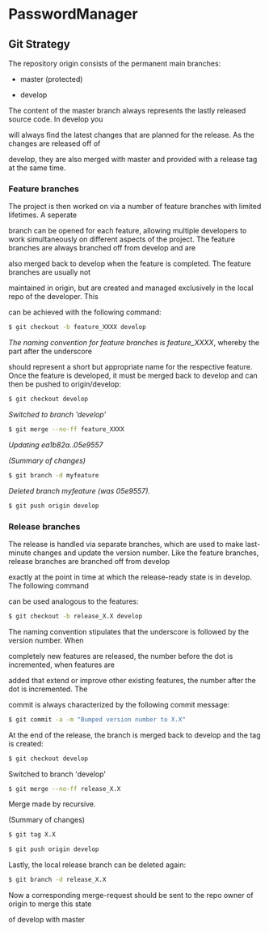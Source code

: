 # PasswordManager

  

## Git Strategy

  

The repository origin consists of the permanent main branches:

- master (protected)

- develop

The content of the master branch always represents the lastly released source code. In develop you

will always find the latest changes that are planned for the release. As the changes are released off of

develop, they are also merged with master and provided with a release tag at the same time.

  

### Feature branches

  

The project is then worked on via a number of feature branches with limited lifetimes. A seperate

branch can be opened for each feature, allowing multiple developers to work simultaneously on different aspects of the project. The feature branches are always branched off from develop and are

also merged back to develop when the feature is completed. The feature branches are usually not

maintained in origin, but are created and managed exclusively in the local repo of the developer. This

can be achieved with the following command:

```bash
$ git checkout -b feature_XXXX develop 
```

_The naming convention for feature branches is feature_XXXX_, whereby the part after the underscore

should represent a short but appropriate name for the respective feature. Once the feature is developed, it must be merged back to develop and can then be pushed to origin/develop:
```bash
$ git checkout develop
```
_Switched to branch 'develop'_
```bash
$ git merge --no-ff feature_XXXX
```
_Updating ea1b82a..05e9557_

_(Summary of changes)_
```bash
$ git branch -d myfeature
```
_Deleted branch myfeature (was 05e9557)._
```bash
$ git push origin develop
```
### Release branches

The release is handled via separate branches, which are used to make last-minute changes and update the version number. Like the feature branches, release branches are branched off from develop

exactly at the point in time at which the release-ready state is in develop. The following command

can be used analogous to the features:
```bash
$ git checkout -b release_X.X develop
```
The naming convention stipulates that the underscore is followed by the version number. When

completely new features are released, the number before the dot is incremented, when features are

added that extend or improve other existing features, the number after the dot is incremented. The

commit is always characterized by the following commit message:
```bash
$ git commit -a -m "Bumped version number to X.X"
```
At the end of the release, the branch is merged back to develop and the tag is created:
```bash
$ git checkout develop
```
Switched to branch 'develop'
```bash
$ git merge --no-ff release_X.X
```
Merge made by recursive.

(Summary of changes)
```bash
$ git tag X.X
```
```bash
$ git push origin develop
```
Lastly, the local release branch can be deleted again:
```bash
$ git branch -d release_X.X
```
Now a corresponding merge-request should be sent to the repo owner of origin to merge this state

of develop with master
```